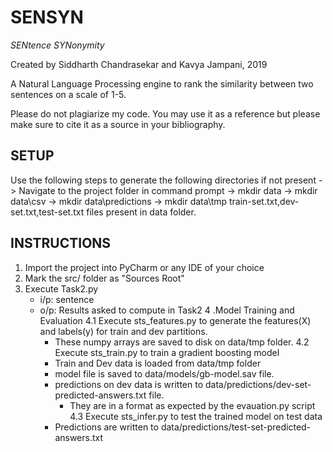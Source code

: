 # SENSYN
*SENtence SYNonymity*

Created by Siddharth Chandrasekar and Kavya Jampani, 2019

A Natural Language Processing engine to rank the similarity between two sentences on a scale of 1-5.

Please do not plagiarize my code. You may use it as a reference but please make sure to cite it as a source in your bibliography.

SETUP
-----------------------------------------------------------------

Use the following steps to generate the following directories if not present
-> Navigate to the project folder in command prompt
-> mkdir data
-> mkdir data\\csv
-> mkdir data\\predictions
-> mkdir data\\tmp
train-set.txt,dev-set.txt,test-set.txt files present in data folder.

INSTRUCTIONS
----------------------------------------------------------------

1. Import the project into PyCharm or any IDE of your choice
2. Mark the src/ folder as "Sources Root"
3. Execute Task2.py
    - i/p: sentence
    - o/p: Results asked to compute in Task2
4 .Model Training and Evaluation
    4.1 Execute sts_features.py to generate the features(X) and labels(y) for train and dev partitions.
        - These numpy arrays are saved to disk on data/tmp folder.
    4.2 Execute sts_train.py to train a gradient boosting model
        - Train and Dev data is loaded from data/tmp folder
        - model file is saved to data/models/gb-model.sav file.
        - predictions on dev data is written to data/predictions/dev-set-predicted-answers.txt file.
            - They are in a format as expected by the evauation.py script
    4.3 Execute sts_infer.py to test the trained model on test data
        - Predictions are written to data/predictions/test-set-predicted-answers.txt
